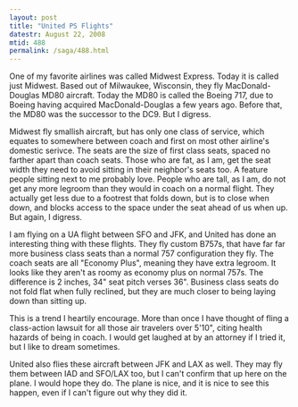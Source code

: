 ```yaml
---
layout: post
title: "United PS Flights"
datestr: August 22, 2008
mtid: 488
permalink: /saga/488.html
---
```


One of my favorite airlines was called Midwest Express. Today it is called just Midwest.  Based out of Milwaukee, Wisconsin, they fly MacDonald-Douglas MD80 aircraft.  Today the MD80 is called the Boeing 717, due to Boeing having acquired MacDonald-Douglas a few years ago.  Before that, the MD80 was the successor to the DC9.  But I digress.

Midwest fly smallish aircraft, but has only one class of service, which equates to somewhere between coach and first on most other airline's domestic serivce.  The seats are the size of first class seats, spaced no farther apart than coach seats.  Those who are fat, as I am, get the seat width they need to avoid sitting in their neighbor's seats too.  A feature people sitting next to me probably love.  People who are tall, as I am, do not get any more legroom than they would in coach on a normal flight.  They actually get less due to a footrest that folds down, but is to close when down, and blocks access to the space under the seat ahead of us when up.  But again, I digress.

I am flying on a UA flight between SFO and JFK, and United has done an interesting thing with these flights.  They fly custom B757s, that have far far more business class seats than a normal 757 configuration they fly.  The coach seats are all "Economy Plus", meaning they have extra legroom.  It looks like they aren't as roomy as economy plus on normal 757s.  The difference is 2 inches, 34" seat pitch verses 36".  Business class seats do not fold flat when fully reclined, but they are much closer to being laying down than sitting up.

This is a trend I heartily encourage.  More than once I have thought of fling a class-action lawsuit for all those air travelers over 5'10", citing health hazards of being in coach.  I would get laughed at by an attorney if I tried it, but I like to dream sometimes.

United also flies these aircraft between JFK and LAX as well.  They may fly them between IAD and SFO/LAX too, but I can't confirm that up here on the plane.  I would hope they do.  The plane is nice, and it is nice to see this happen, even if I can't figure out why they did it.


